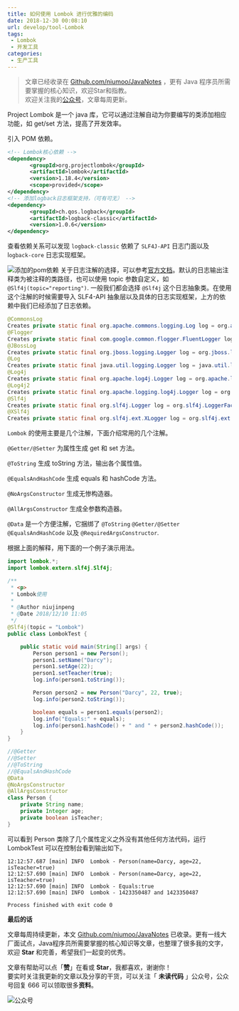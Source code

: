 ```yaml
---
title: 如何使用 Lombok 进行优雅的编码
date: 2018-12-30 00:08:10
url: develop/tool-Lombok
tags:
 - Lombok
 - 开发工具
categories:
 - 生产工具
---
```


> 文章已经收录在 [Github.com/niumoo/JavaNotes](https://github.com/niumoo/JavaNotes) ，更有 Java 程序员所需要掌握的核心知识，欢迎Star和指教。  
> 欢迎关注我的[公众号](https://github.com/niumoo/JavaNotes#%E5%85%AC%E4%BC%97%E5%8F%B7)，文章每周更新。

Project Lombok 是一个 java 库，它可以通过注解自动为你要编写的类添加相应功能，如 get/set 方法，提高了开发效率。

引入 POM 依赖。

```xml
<!-- Lombok核心依赖 -->
<dependency>
       <groupId>org.projectlombok</groupId>
       <artifactId>lombok</artifactId>
       <version>1.18.4</version>
       <scope>provided</scope>
</dependency>
<!-- 添加logback日志框架支持，（可有可无） -->
<dependency>
       <groupId>ch.qos.logback</groupId>
       <artifactId>logback-classic</artifactId>
       <version>1.0.6</version>
</dependency>
```
<!-- more -->

查看依赖关系可以发现 `logback-classic` 依赖了 `SLF4J-API` 日志门面以及 l`ogback-core` 日志实现框架。

![添加的pom依赖](https://cdn.jsdelivr.net/gh/niumoo/cdn-assets/2019/1544414938730.png)
关于日志注解的选择，可以参考[官方文档](https://www.projectlombok.org/features/log)。默认的日志输出注释类为被注释的类路径，也可以使用 topic 参数自定义，如`@Slf4j(topic="reporting")`. 一般我们都会选择 `@Slf4j` 这个日志抽象类。在使用这个注解的时候需要导入 SLF4-API 抽象层以及具体的日志实现框架，上方的依赖中我们已经添加了日志依赖。

```java
@CommonsLog
Creates private static final org.apache.commons.logging.Log log = org.apache.commons.logging.LogFactory.getLog(LogExample.class);
@Flogger
Creates private static final com.google.common.flogger.FluentLogger log = com.google.common.flogger.FluentLogger.forEnclosingClass();
@JBossLog
Creates private static final org.jboss.logging.Logger log = org.jboss.logging.Logger.getLogger(LogExample.class);
@Log
Creates private static final java.util.logging.Logger log = java.util.logging.Logger.getLogger(LogExample.class.getName());
@Log4j
Creates private static final org.apache.log4j.Logger log = org.apache.log4j.Logger.getLogger(LogExample.class);
@Log4j2
Creates private static final org.apache.logging.log4j.Logger log = org.apache.logging.log4j.LogManager.getLogger(LogExample.class);
@Slf4j
Creates private static final org.slf4j.Logger log = org.slf4j.LoggerFactory.getLogger(LogExample.class);
@XSlf4j
Creates private static final org.slf4j.ext.XLogger log = org.slf4j.ext.XLoggerFactory.getXLogger(LogExample.class);
```
`Lombok` 的使用主要是几个注解，下面介绍常用的几个注解。

`@Getter/@Setter`   为属性生成 get 和 set 方法。

`@ToString` 生成 toString 方法，输出各个属性值。

`@EqualsAndHashCode` 生成 equals 和 hashCode 方法。

`@NoArgsConstructor` 生成无惨构造器。

`@AllArgsConstructor` 生成全参数构造器。

`@Data` 是一个方便注解，它捆绑了 `@ToString` `@Getter/@Setter`  `@EqualsAndHashCode` 以及 `@RequiredArgsConstructor`.

根据上面的解释，用下面的一个例子演示用法。

```java
import lombok.*;
import lombok.extern.slf4j.Slf4j;

/**
 * <p>
 * Lombok使用
 *
 * @Author niujinpeng
 * @Date 2018/12/10 11:05
 */
@Slf4j(topic = "Lombok")
public class LombokTest {

    public static void main(String[] args) {
        Person person1 = new Person();
        person1.setName("Darcy");
        person1.setAge(22);
        person1.setTeacher(true);
        log.info(person1.toString());

        Person person2 = new Person("Darcy", 22, true);
        log.info(person2.toString());

        boolean equals = person1.equals(person2);
        log.info("Equals:" + equals);
        log.info(person1.hashCode() + " and " + person2.hashCode());
    }
}

//@Getter
//@Setter
//@ToString
//@EqualsAndHashCode
@Data
@NoArgsConstructor
@AllArgsConstructor
class Person {
    private String name;
    private Integer age;
    private boolean isTeacher;
}
```

可以看到 Person 类除了几个属性定义之外没有其他任何方法代码，运行 LombokTest 可以在控制台看到输出如下。

```log
12:12:57.687 [main] INFO  Lombok - Person(name=Darcy, age=22, isTeacher=true)
12:12:57.690 [main] INFO  Lombok - Person(name=Darcy, age=22, isTeacher=true)
12:12:57.690 [main] INFO  Lombok - Equals:true
12:12:57.690 [main] INFO  Lombok - 1423350487 and 1423350487

Process finished with exit code 0
```

**最后的话**

文章每周持续更新，本文 [Github.com/niumoo/JavaNotes](https://github.com/niumoo/JavaNotes) 已收录。更有一线大厂面试点，Java程序员所需要掌握的核心知识等文章，也整理了很多我的文字，欢迎 **Star** 和完善，希望我们一起变的优秀。

文章有帮助可以点「**赞**」在看或 **Star**，我都喜欢，谢谢你！  
要实时关注我更新的文章以及分享的干货，可以关注「 **未读代码** 」公众号，公众号回复 666 可以领取很多**资料**。

![公众号](https://cdn.jsdelivr.net/gh/niumoo/cdn-assets@439f6a5f6bd130e2aec56f3527656d6edb487b91/webinfo/weixin-public.jpg)

